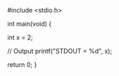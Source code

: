 #include <stdio.h>

int main(void) {
   
   int x = 2;
   
   // Output
   printf("STDOUT = %d", x);
   
   return 0;
   }

